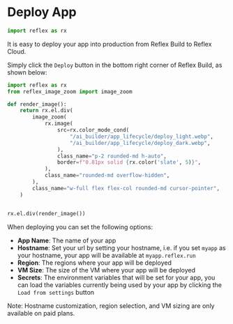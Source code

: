 # Deploy App

```python exec
import reflex as rx
```

It is easy to deploy your app into production from Reflex Build to Reflex Cloud.

Simply click the `Deploy` button in the bottom right corner of Reflex Build, as shown below:



```python exec
import reflex as rx
from reflex_image_zoom import image_zoom

def render_image():
    return rx.el.div(
        image_zoom(
            rx.image(
                src=rx.color_mode_cond(
                    "/ai_builder/app_lifecycle/deploy_light.webp",
                    "/ai_builder/app_lifecycle/deploy_dark.webp",
                ),
                class_name="p-2 rounded-md h-auto",
                border=f"0.81px solid {rx.color('slate', 5)}",
            ),
            class_name="rounded-md overflow-hidden",
        ),
        class_name="w-full flex flex-col rounded-md cursor-pointer",
    )
```

```python eval

rx.el.div(render_image())

```

When deploying you can set the following options:
- **App Name**: The name of your app
- **Hostname**: Set your url by setting your hostname, i.e. if you set `myapp` as your hostname, your app will be available at `myapp.reflex.run`
- **Region**: The regions where your app will be deployed
- **VM Size**: The size of the VM where your app will be deployed
- **Secrets**: The environment variables that will be set for your app, you can load the variables currently being used by your app by clicking the `Load from settings` button

Note: Hostname customization, region selection, and VM sizing are only available on paid plans.
